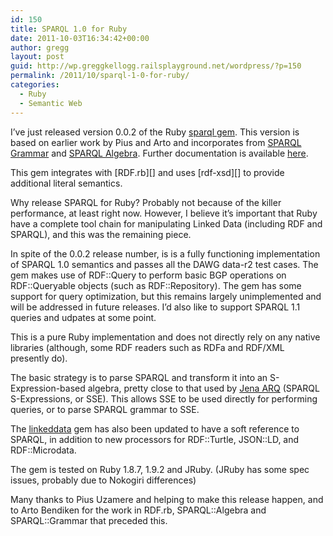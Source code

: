 ```yaml
---
id: 150
title: SPARQL 1.0 for Ruby
date: 2011-10-03T16:34:42+00:00
author: gregg
layout: post
guid: http://wp.greggkellogg.railsplayground.net/wordpress/?p=150
permalink: /2011/10/sparql-1-0-for-ruby/
categories:
  - Ruby
  - Semantic Web
---
```

I&#8217;ve just released version 0.0.2 of the Ruby [sparql gem](http://rubygems.org/gems/sparql). This version is based on earlier work by Pius and Arto and incorporates from [SPARQL Grammar](http://github.com/gkellogg/sparql-grammar) and [SPARQL Algebra](http://github.com/gkellogg/sparql-algebra). Further documentation is available [here](http://rdoc.info/github/gkellogg/sparql/master/frames).

This gem integrates with \[RDF.rb\]\[\] and uses \[rdf-xsd\]\[\] to provide additional literal semantics.

Why release SPARQL for Ruby? Probably not because of the killer performance, at least right now. However, I believe it&#8217;s important that Ruby have a complete tool chain for manipulating Linked Data (including RDF and SPARQL), and this was the remaining piece.

In spite of the 0.0.2 release number, is is a fully functioning implementation of SPARQL 1.0 semantics and passes all the DAWG data-r2 test cases. The gem makes use of RDF::Query to perform basic BGP operations on RDF::Queryable objects (such as RDF::Repository). The gem has some support for query optimization, but this remains largely unimplemented and will be addressed in future releases. I&#8217;d also like to support SPARQL 1.1 queries and udpates at some point.

This is a pure Ruby implementation and does not directly rely on any native libraries (although, some RDF readers such as RDFa and RDF/XML presently do).

The basic strategy is to parse SPARQL and transform it into an S-Expression-based algebra, pretty close to that used by [Jena ARQ](http://jena.sourceforge.net/ARQ/algebra.html) (SPARQL S-Expressions, or SSE). This allows SSE to be used directly for performing queries, or to parse SPARQL grammar to SSE.

The [linkeddata](http://rubygems.org/gems/linkeddata) gem has also been updated to have a soft reference to SPARQL, in addition to new processors for RDF::Turtle, JSON::LD, and RDF::Microdata.

The gem is tested on Ruby 1.8.7, 1.9.2 and JRuby. (JRuby has some spec issues, probably due to Nokogiri differences)

Many thanks to Pius Uzamere and helping to make this release happen, and to Arto Bendiken for the work in RDF.rb, SPARQL::Algebra and SPARQL::Grammar that preceded this.